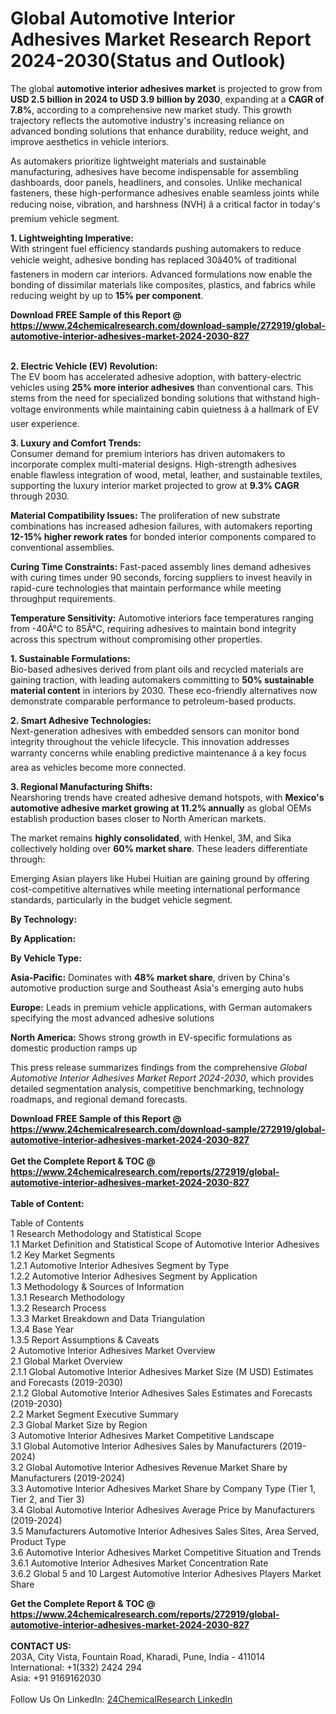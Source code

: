 <h1>Global Automotive Interior Adhesives Market Research Report 2024-2030(Status and Outlook)</h1><p>The global <strong>automotive interior adhesives market</strong> is projected to grow from <strong>USD 2.5 billion in 2024 to USD 3.9 billion by 2030</strong>, expanding at a <strong>CAGR of 7.8%</strong>, according to a comprehensive new market study. This growth trajectory reflects the automotive industry's increasing reliance on advanced bonding solutions that enhance durability, reduce weight, and improve aesthetics in vehicle interiors.</p><p>As automakers prioritize lightweight materials and sustainable manufacturing, adhesives have become indispensable for assembling dashboards, door panels, headliners, and consoles. Unlike mechanical fasteners, these high-performance adhesives enable seamless joints while reducing noise, vibration, and harshness (NVH) â a critical factor in today's premium vehicle segment.</p><p><strong>1. Lightweighting Imperative:</strong><br>
With stringent fuel efficiency standards pushing automakers to reduce vehicle weight, adhesive bonding has replaced 30â40% of traditional fasteners in modern car interiors. Advanced formulations now enable the bonding of dissimilar materials like composites, plastics, and fabrics while reducing weight by up to <strong>15% per component</strong>.</p><div><b>Download FREE Sample of this Report @ 
            <a href="https://www.24chemicalresearch.com/download-sample/272919/global-automotive-interior-adhesives-market-2024-2030-827">
            https://www.24chemicalresearch.com/download-sample/272919/global-automotive-interior-adhesives-market-2024-2030-827</a></b></div><br><p><strong>2. Electric Vehicle (EV) Revolution:</strong><br>
The EV boom has accelerated adhesive adoption, with battery-electric vehicles using <strong>25% more interior adhesives</strong> than conventional cars. This stems from the need for specialized bonding solutions that withstand high-voltage environments while maintaining cabin quietness â a hallmark of EV user experience.</p><p><strong>3. Luxury and Comfort Trends:</strong><br>
Consumer demand for premium interiors has driven automakers to incorporate complex multi-material designs. High-strength adhesives enable flawless integration of wood, metal, leather, and sustainable textiles, supporting the luxury interior market projected to grow at <strong>9.3% CAGR</strong> through 2030.</p><p><strong>Material Compatibility Issues:</strong> The proliferation of new substrate combinations has increased adhesion failures, with automakers reporting <strong>12-15% higher rework rates</strong> for bonded interior components compared to conventional assemblies.</p><p><strong>Curing Time Constraints:</strong> Fast-paced assembly lines demand adhesives with curing times under 90 seconds, forcing suppliers to invest heavily in rapid-cure technologies that maintain performance while meeting throughput requirements.</p><p><strong>Temperature Sensitivity:</strong> Automotive interiors face temperatures ranging from -40Â°C to 85Â°C, requiring adhesives to maintain bond integrity across this spectrum without compromising other properties.</p><p><strong>1. Sustainable Formulations:</strong><br>
Bio-based adhesives derived from plant oils and recycled materials are gaining traction, with leading automakers committing to <strong>50% sustainable material content</strong> in interiors by 2030. These eco-friendly alternatives now demonstrate comparable performance to petroleum-based products.</p><p><strong>2. Smart Adhesive Technologies:</strong><br>
Next-generation adhesives with embedded sensors can monitor bond integrity throughout the vehicle lifecycle. This innovation addresses warranty concerns while enabling predictive maintenance â a key focus area as vehicles become more connected.</p><p><strong>3. Regional Manufacturing Shifts:</strong><br>
Nearshoring trends have created adhesive demand hotspots, with <strong>Mexico's automotive adhesive market growing at 11.2% annually</strong> as global OEMs establish production bases closer to North American markets.</p><p>The market remains <strong>highly consolidated</strong>, with Henkel, 3M, and Sika collectively holding over <strong>60% market share</strong>. These leaders differentiate through:</p><p>Emerging Asian players like Hubei Huitian are gaining ground by offering cost-competitive alternatives while meeting international performance standards, particularly in the budget vehicle segment.</p><p><strong>By Technology:</strong></p><p><strong>By Application:</strong></p><p><strong>By Vehicle Type:</strong></p><p><strong>Asia-Pacific:</strong> Dominates with <strong>48% market share</strong>, driven by China's automotive production surge and Southeast Asia's emerging auto hubs</p><p><strong>Europe:</strong> Leads in premium vehicle applications, with German automakers specifying the most advanced adhesive solutions</p><p><strong>North America:</strong> Shows strong growth in EV-specific formulations as domestic production ramps up</p><p>This press release summarizes findings from the comprehensive <em>Global Automotive Interior Adhesives Market Report 2024-2030</em>, which provides detailed segmentation analysis, competitive benchmarking, technology roadmaps, and regional demand forecasts.</p><div><b>Download FREE Sample of this Report @ 
            <a href="https://www.24chemicalresearch.com/download-sample/272919/global-automotive-interior-adhesives-market-2024-2030-827">
            https://www.24chemicalresearch.com/download-sample/272919/global-automotive-interior-adhesives-market-2024-2030-827</a></b></div><br><div><b>Get the Complete Report & TOC @ 
            <a href="https://www.24chemicalresearch.com/reports/272919/global-automotive-interior-adhesives-market-2024-2030-827">
            https://www.24chemicalresearch.com/reports/272919/global-automotive-interior-adhesives-market-2024-2030-827</a></b></div><br>
            <b>Table of Content:</b><p>Table of Contents<br />
1 Research Methodology and Statistical Scope<br />
1.1 Market Definition and Statistical Scope of Automotive Interior Adhesives<br />
1.2 Key Market Segments<br />
1.2.1 Automotive Interior Adhesives Segment by Type<br />
1.2.2 Automotive Interior Adhesives Segment by Application<br />
1.3 Methodology & Sources of Information<br />
1.3.1 Research Methodology<br />
1.3.2 Research Process<br />
1.3.3 Market Breakdown and Data Triangulation<br />
1.3.4 Base Year<br />
1.3.5 Report Assumptions & Caveats<br />
2 Automotive Interior Adhesives Market Overview<br />
2.1 Global Market Overview<br />
2.1.1 Global Automotive Interior Adhesives Market Size (M USD) Estimates and Forecasts (2019-2030)<br />
2.1.2 Global Automotive Interior Adhesives Sales Estimates and Forecasts (2019-2030)<br />
2.2 Market Segment Executive Summary<br />
2.3 Global Market Size by Region<br />
3 Automotive Interior Adhesives Market Competitive Landscape<br />
3.1 Global Automotive Interior Adhesives Sales by Manufacturers (2019-2024)<br />
3.2 Global Automotive Interior Adhesives Revenue Market Share by Manufacturers (2019-2024)<br />
3.3 Automotive Interior Adhesives Market Share by Company Type (Tier 1, Tier 2, and Tier 3)<br />
3.4 Global Automotive Interior Adhesives Average Price by Manufacturers (2019-2024)<br />
3.5 Manufacturers Automotive Interior Adhesives Sales Sites, Area Served, Product Type<br />
3.6 Automotive Interior Adhesives Market Competitive Situation and Trends<br />
3.6.1 Automotive Interior Adhesives Market Concentration Rate<br />
3.6.2 Global 5 and 10 Largest Automotive Interior Adhesives Players Market Share </p><div><b>Get the Complete Report & TOC @ 
            <a href="https://www.24chemicalresearch.com/reports/272919/global-automotive-interior-adhesives-market-2024-2030-827">
            https://www.24chemicalresearch.com/reports/272919/global-automotive-interior-adhesives-market-2024-2030-827</a></b></div><br><b>CONTACT US:</b><br>
            203A, City Vista, Fountain Road, Kharadi, Pune, India - 411014<br>
            International: +1(332) 2424 294<br>
            Asia: +91 9169162030 <br><br>
            Follow Us On LinkedIn: <a href="https://www.linkedin.com/company/24chemicalresearch/">24ChemicalResearch LinkedIn</a>
